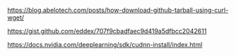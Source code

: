 https://blog.abelotech.com/posts/how-download-github-tarball-using-curl-wget/

https://gist.github.com/eddex/707f9cbadfaec9d419a5dfbcc2042611

https://docs.nvidia.com/deeplearning/sdk/cudnn-install/index.html
